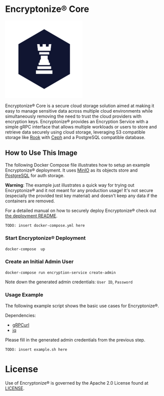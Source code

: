 # Encryptonize® Core

<img alt="Encryptonize" src="https://raw.githubusercontent.com/cyber-crypt-com/encryptonize-core/master/documentation/imgs/rook-hex.png" width="250">

Encryptonize® Core is a secure cloud storage solution aimed at making it easy to manage sensitive
data across multiple cloud environments while simultaneously removing the need to trust the cloud
providers with encryption keys. Encryptonize® provides an Encryption Service with a simple gRPC
interface that allows multiple workloads or users to store and retrieve data securely using cloud storage,
leveraging S3 compatible storage like [Rook](https://rook.io/) with [Ceph](https://ceph.io/) and
a PostgreSQL compatible database.

## How to Use This Image
The following Docker Compose file illustrates how to setup an example Encryptonize® deployment.
It uses [MinIO](https://min.io/) as its objects store and [PostgreSQL](https://www.postgresql.org/) for auth storage.

**Warning**: The example just illustrates a quick way for trying out Encryptonize® and it not meant for any production usage!
It's not secure (especially the provided test key material) and doesn't keep any data if the containers are removed.

For a detailed manual on how to securely deploy Encryptonize® check out [the deployment README](https://github.com/cyber-crypt-com/encryptonize-core/blob/master/kubernetes/README.md).

```
TODO: insert docker-compose.yml here
```

### Start Encryptonize® Deployment 

`docker-compose  up`

### Create an Initial Admin User

`docker-compose run encryption-service create-admin`

Note down the generated admin credentials: `User ID`, `Password`


### Usage Example
The following example script shows the basic use cases for Encryptonize®.

Dependencies:
 - [gRPCurl](https://github.com/fullstorydev/grpcurl)
 - [jq](https://stedolan.github.io/jq/)

Please fill in the generated admin credentials from the previous step.

```
TODO: insert example.sh here
```

# License

Use of Encryptonize®  is governed by the Apache 2.0 License found at [LICENSE](https://github.com/cyber-crypt-com/encryptonize-core/blob/master/LICENSE).
